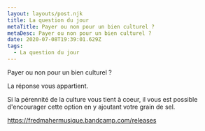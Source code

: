 ```yaml
---
layout: layouts/post.njk
title: La question du jour
metaTitle: Payer ou non pour un bien culturel ?
metaDesc: Payer ou non pour un bien culturel ?
date: 2020-07-08T19:39:01.629Z
tags:
  - La question du jour
---
```

Payer ou non pour un bien culturel ? 

La réponse vous appartient.

Si la pérennité de la culture vous tient à coeur, il vous est possible d'encourager cette option en y ajoutant votre grain de sel.

 <!--StartFragment-->

<https://fredmahermusique.bandcamp.com/releases>

<!--EndFragment-->
